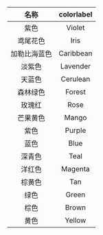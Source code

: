 |名称|colorlabel|
|:---:|:---:|
|紫色|Violet|
|鸢尾花色|Iris|
|加勒比海蓝色|Caribbean|
|淡紫色|Lavender|
|天蓝色|Cerulean|
|森林绿色|Forest|
|玫瑰红|Rose|
|芒果黄色|Mango|
|紫色|Purple|
|蓝色|Blue|
|深青色|Teal|
|洋红色|Magenta|
|棕黄色|Tan|
|绿色|Green|
|棕色|Brown|
|黄色|Yellow|